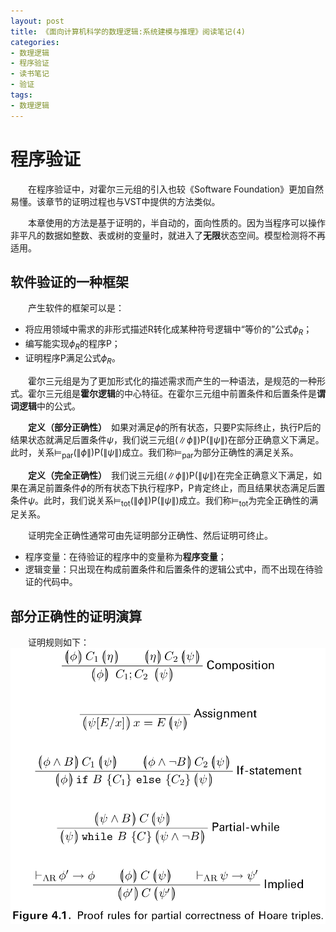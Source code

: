 ```yaml
---
layout: post
title: 《面向计算机科学的数理逻辑:系统建模与推理》阅读笔记(4)
categories:
- 数理逻辑
- 程序验证
- 读书笔记
- 验证
tags:
- 数理逻辑
---
```


# 程序验证
&emsp;&emsp;在程序验证中，对霍尔三元组的引入也较《Software Foundation》更加自然易懂。该章节的证明过程也与VST中提供的方法类似。

&emsp;&emsp;本章使用的方法是基于证明的，半自动的，面向性质的。因为当程序可以操作非平凡的数据如整数、表或树的变量时，就进入了**无限**状态空间。模型检测将不再适用。

## 软件验证的一种框架
&emsp;&emsp;产生软件的框架可以是：
- 将应用领域中需求的非形式描述R转化成某种符号逻辑中“等价的”公式$\phi_R$；
- 编写能实现$\phi_R$的程序P；
- 证明程序P满足公式$\phi_R$。

&emsp;&emsp;霍尔三元组是为了更加形式化的描述需求而产生的一种语法，是规范的一种形式。霍尔三元组是**霍尔逻辑**的中心特征。在霍尔三元组中前置条件和后置条件是**谓词逻辑**中的公式。

&emsp;&emsp;**定义（部分正确性）**　如果对满足$\phi$的所有状态，只要P实际终止，执行P后的结果状态就满足后置条件$\psi$，我们说三元组($\|\phi\|$)P($\|\psi\|$)在部分正确意义下满足。此时，关系$\models_{\text{par}}$($\|\phi\|$)P($\|\psi\|$)成立。我们称$\models_{\text{par}}$为部分正确性的满足关系。

&emsp;&emsp;**定义（完全正确性）**　我们说三元组($\|\phi\|$)P($\|\psi\|$)在完全正确意义下满足，如果在满足前置条件$\phi$的所有状态下执行程序P，P肯定终止，而且结果状态满足后置条件$\psi$。此时，我们说关系$\models_{\text{tot}}$($\|\phi\|$)P($\|\psi\|$)成立。我们称$\models_{\text{tot}}$为完全正确性的满足关系。

&emsp;&emsp;证明完全正确性通常可由先证明部分正确性、然后证明可终止。

- 程序变量：在待验证的程序中的变量称为**程序变量**；
- 逻辑变量：只出现在构成前置条件和后置条件的逻辑公式中，而不出现在待验证的代码中。

## 部分正确性的证明演算
&emsp;&emsp;证明规则如下：
![avatar](/assets/image/parrule.png)
